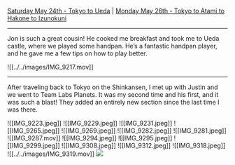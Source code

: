 [Saturday May 24th - Tokyo to Ueda](Saturday%20May%2024th%20-%20Tokyo%20to%20Ueda.md) | [Monday May 26th - Tokyo to Atami to Hakone to Izunokuni](Monday%20May%2026th%20-%20Tokyo%20to%20Atami%20to%20Hakone%20to%20Izunokuni.md)

---

Jon is such a great cousin! He cooked me breakfast and took me to Ueda castle, where we played some handpan. He’s a fantastic handpan player, and he gave me a few tips on how to play better. 

![[../../images/IMG_9217.mov]]

---

After traveling back to Tokyo on the Shinkansen, I met up with Justin and we went to Team Labs Planets. It was my second time and his first, and it was such a blast! They added an entirely new section since the last time I was there. 

![[IMG_9223.jpeg]]
![[IMG_9229.jpeg]]
![[IMG_9231.jpeg]]
![[IMG_9265.jpeg]]
![[IMG_9269.jpeg]]
![[IMG_9282.jpeg]]
![[IMG_9281.jpeg]]
![[IMG_9287.mov]]
![[IMG_9294.jpeg]]
![[IMG_9295.jpeg]]
![[IMG_9299.jpeg]]
![[IMG_9308.jpeg]]
![[IMG_9312.jpeg]]
![[IMG_9318.jpeg]]
![[../../images/IMG_9319.mov]]
![](IMG_9330.jpeg)